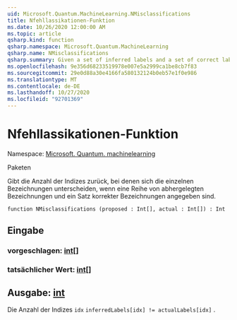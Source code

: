 ```yaml
---
uid: Microsoft.Quantum.MachineLearning.NMisclassifications
title: Nfehllassikationen-Funktion
ms.date: 10/26/2020 12:00:00 AM
ms.topic: article
qsharp.kind: function
qsharp.namespace: Microsoft.Quantum.MachineLearning
qsharp.name: NMisclassifications
qsharp.summary: Given a set of inferred labels and a set of correct labels, returns the number of indices at which each set of labels differ.
ms.openlocfilehash: 9e356d68233519978e007e5a2999ca1be8cb7f83
ms.sourcegitcommit: 29e0d88a30e4166fa580132124b0eb57e1f0e986
ms.translationtype: MT
ms.contentlocale: de-DE
ms.lasthandoff: 10/27/2020
ms.locfileid: "92701369"
---
```

# <a name="nmisclassifications-function"></a>Nfehllassikationen-Funktion

Namespace: [Microsoft. Quantum. machinelearning](xref:Microsoft.Quantum.MachineLearning)

Paketen [](https://nuget.org/packages/)


Gibt die Anzahl der Indizes zurück, bei denen sich die einzelnen Bezeichnungen unterscheiden, wenn eine Reihe von abhergelegten Bezeichnungen und ein Satz korrekter Bezeichnungen angegeben sind.

```qsharp
function NMisclassifications (proposed : Int[], actual : Int[]) : Int
```


## <a name="input"></a>Eingabe

### <a name="proposed--int"></a>vorgeschlagen: [int](xref:microsoft.quantum.lang-ref.int)[]




### <a name="actual--int"></a>tatsächlicher Wert: [int](xref:microsoft.quantum.lang-ref.int)[]





## <a name="output--int"></a>Ausgabe: [int](xref:microsoft.quantum.lang-ref.int)

Die Anzahl der Indizes `idx` `inferredLabels[idx] != actualLabels[idx]` .